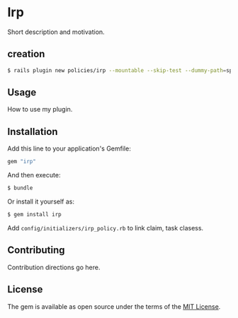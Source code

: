 # Irp
Short description and motivation.

## creation
```sh
$ rails plugin new policies/irp --mountable --skip-test --dummy-path=spec/dummy
```

## Usage
How to use my plugin.

## Installation
Add this line to your application's Gemfile:

```ruby
gem "irp"
```

And then execute:
```bash
$ bundle
```

Or install it yourself as:
```bash
$ gem install irp
```


Add `config/initializers/irp_policy.rb` to link claim, task clasess.


## Contributing
Contribution directions go here.

## License
The gem is available as open source under the terms of the [MIT License](https://opensource.org/licenses/MIT).
